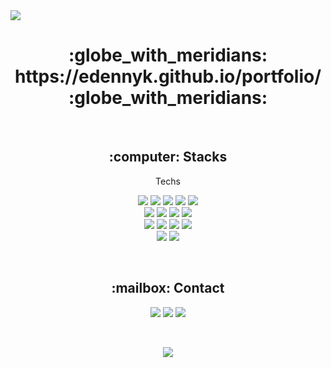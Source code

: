 <img src="https://capsule-render.vercel.app/api?type=waving&reversal=true&color=timeGradient&height=180&section=header&text=EDEN%20KIM&desc=Junior%20Front-end%20Developer&descSize=20&fontSize=45&fontAlignY=30&descAlignY=50&animation=twinkling">

<h1 align = 'center'> :globe_with_meridians: https://edennyk.github.io/portfolio/ :globe_with_meridians:</h1><br>
<h2 align = 'center'> :computer: Stacks </h2>
<p align = 'center'> Techs </p>
<p align='center'>
<img src="https://img.shields.io/badge/React-61DAFB?style=flat-square&logo=React&logoColor=white"/> 
<img src="https://img.shields.io/badge/JavaScript-F0DB4F?style=flat-square&logo=JavaScript&logoColor=white"/> 
<img src="https://img.shields.io/badge/Java-007396?style=flat-square&logo=Java&logoColor=white"/>
<img src="https://img.shields.io/badge/C%23-239120?style=flat-square&logo=C%20Sharp&logoColor=white"/>
<img src="https://img.shields.io/badge/Python-3776AB?style=flat-square&logo=Python&logoColor=white"/> 
<br>
<img src="https://img.shields.io/badge/HTML5-E34F26?style=flat-square&logo=HTML5&logoColor=white"/> 
<img src="https://img.shields.io/badge/CSS3-1572B6?style=flat-square&logo=CSS3&logoColor=white"/>
<img src="https://img.shields.io/badge/Scss-CC6699?style=flat-square&logo=Scss&logoColor=white"/>
<img src="https://img.shields.io/badge/Bootstrap-7952B3?style=flat-square&logo=Bootstrap&logoColor=white"/>
<br>
<img src="https://img.shields.io/badge/Node.js-339933?style=flat-square&logo=Node.js&logoColor=white"/>
<img src="https://img.shields.io/badge/Express.js-000000?style=flat-square&logo=Express&logoColor=white"/>
<img src="https://img.shields.io/badge/NPM-CB3837?style=flat-square&logo=NPM&logoColor=white"/>
<img src="https://img.shields.io/badge/MongoDB-47A248?style=flat-square&logo=MongoDB&logoColor=white"/> 
<br>
<img src="https://img.shields.io/badge/Git-F05032?style=flat-square&logo=Git&logoColor=white"/>
<img src="https://img.shields.io/badge/WordPress-21759B?style=flat-square&logo=WordPress&logoColor=white"/>
<br>
</p>
<br>
<h2 align='center'>  :mailbox: Contact </h2>
<p align='center'>
<a href="https://www.linkedin.com/in/edennyk" target="_blank"><img src="https://img.shields.io/badge/EdenKim-0A66C2?style=plastic&logo=LinkedIn&logoColor=white"/></a>
<a href="mailto:edennyk@gmail.com" target="_blank"><img src="https://img.shields.io/badge/edennyk@gmail.com-EA4335?style=plastic&logo=Gmail&logoColor=white"/></a>
<a href="https://codepen.io/edennyk" target="_blank"><img src="https://img.shields.io/badge/CodePen-000000?style=plastic&logo=CodePen&logoColor=white"/></a>
</p>
<br>
<p align='center'>
<img src ="https://hits.seeyoufarm.com/api/count/incr/badge.svg?url=https%3A%2F%2Fgithub.com%2FEdennyk&count_bg=%239DDFD3&title_bg=%23394867&icon=github.svg&icon_color=%23FFF3E2&title=hits&edge_flat=false"/>


